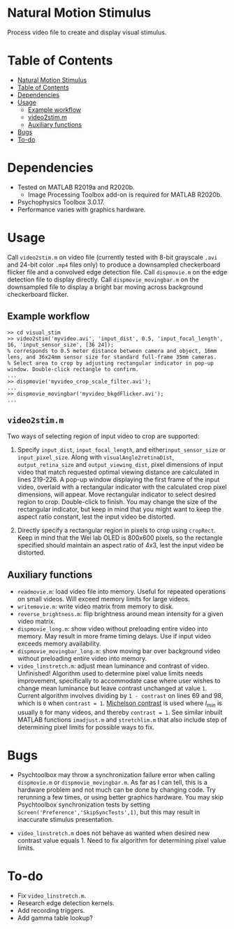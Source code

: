 # Natural Motion Stimulus

Process video file to create and display visual stimulus.

# Table of Contents
<!--ts-->
   * [Natural Motion Stimulus](#natural-motion-stimulus)
   * [Table of Contents](#table-of-contents)
   * [Dependencies](#dependencies)
   * [Usage](#usage)
      * [Example workflow](#example-workflow)
      * [video2stim.m](#video2stimm)
      * [Auxiliary functions](#auxiliary-functions)
   * [Bugs](#bugs)
   * [To-do](#to-do)

<!-- Added by: mofei, at: Mon May 17 14:33:19 CDT 2021 -->

<!--te-->

# Dependencies

* Tested on MATLAB R2019a and R2020b.
    * Image Processing Toolbox add-on is required for MATLAB R2020b.
* Psychophysics Toolbox 3.0.17.
* Performance varies with graphics hardware.

# Usage

Call `video2stim.m` on video file (currently tested with 8-bit grayscale `.avi` and 24-bit color `.mp4` files only) to produce a downsampled checkerboard flicker file and a convolved edge detection file. Call `dispmovie.m` on the edge detection file to display directly. Call `dispmovie_movingbar.m` on the downsampled file to display a bright bar moving across background checkerboard flicker.

## Example workflow

```
>> cd visual_stim
>> video2stim('myvideo.avi', 'input_dist', 0.5, 'input_focal_length', 16, 'input_sensor_size', [36 24]);
% corresponds to 0.5 meter distance between camera and object, 16mm lens, and 36x24mm sensor size for standard full-frame 35mm cameras.
% Select area to crop by adjusting rectangular indicator in pop-up window. Double-click rectangle to confirm.
...
>> dispmovie('myvideo_crop_scale_filter.avi');
...
>> dispmovie_movingbar('myvideo_bkgdFlicker.avi');
...
```

## `video2stim.m`

Two ways of selecting region of input video to crop are supported:

1. Specify `input_dist`, `input_focal_length`, and either`input_sensor_size` or `input_pixel_size`. Along with `visualAngle2retinaDist`, `output_retina_size` and `output_viewing_dist`, pixel dimensions of input video that match requested optimal viewing distance are calculated in lines 219-226. A pop-up window displaying the first frame of the input video, overlaid with a rectangular indicator with the calculated crop pixel dimensions, will appear. Move rectangular indicator to select desired region to crop. Double-click to finish. You may change the size of the rectangular indicator, but keep in mind that you might want to keep the aspect ratio constant, lest the input video be distorted.

2. Directly specify a rectangular region in pixels to crop using `cropRect`. Keep in mind that the Wei lab OLED is 800x600 pixels, so the rectangle specified should maintain an aspect ratio of 4x3, lest the input video be distorted.

## Auxiliary functions

* `readmovie.m`: load video file into memory. Useful for repeated operations on small videos. Will exceed memory limits for large videos.
* `writemovie.m`: write video matrix from memory to disk.
* `reverse_brightness.m`: flip brightness around mean intensity for a given video matrix.
* `dispmovie_long.m`: show video without preloading entire video into memory. May result in more frame timing delays. Use if input video exceeds memory availability.
* `dispmovie_movingbar_long.m`: show moving bar over background video without preloading entire video into memory.
* `video_linstretch.m`: adjust mean luminance and contrast of video. Unfinished! Algorithm used to determine pixel value limits needs improvement, specifically to accommodate case where user wishes to change mean luminance but leave contrast unchanged at value `1`. Current algorithm involves dividing by `1 - contrast` on lines 69 and 98, which is `0` when `contrast = 1`. [Michelson contrast](https://en.wikipedia.org/wiki/Contrast_(vision)#Michelson_contrast) is used where $I_{min}$ is usually `0` for many videos, and thereby `contrast = 1`. See similar inbuilt MATLAB functions `imadjust.m` and `stretchlim.m` that also include step of determining pixel limits for possible ways to fix.

# Bugs

* Psychtoolbox may throw a synchronization failure error when calling `dispmovie.m` or `dispmovie_movingbar.m`. As far as I can tell, this is a hardware problem and not much can be done by changing code. Try rerunning a few times, or using better graphics hardware. You may skip Psychtoolbox synchronization tests by setting `Screen('Preference','SkipSyncTests',1)`, but this may result in inaccurate stimulus presentation.

* `video_linstretch.m` does not behave as wanted when desired new contrast value equals 1. Need to fix algorithm for determining pixel value limits.

# To-do

* Fix `video_linstretch.m`.
* Research edge detection kernels.
* Add recording triggers.
* Add gamma table lookup?
